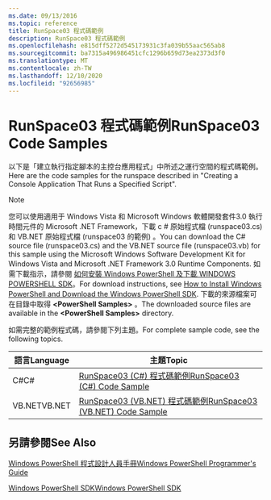 ```yaml
---
ms.date: 09/13/2016
ms.topic: reference
title: RunSpace03 程式碼範例
description: RunSpace03 程式碼範例
ms.openlocfilehash: e815dff5272d545173931c3fa039b55aac565ab8
ms.sourcegitcommit: ba7315a496986451cfc1296b659d73ea2373d3f0
ms.translationtype: MT
ms.contentlocale: zh-TW
ms.lasthandoff: 12/10/2020
ms.locfileid: "92656985"
---
```

# <a name="runspace03-code-samples"></a><span data-ttu-id="652ed-103">RunSpace03 程式碼範例</span><span class="sxs-lookup"><span data-stu-id="652ed-103">RunSpace03 Code Samples</span></span>

<span data-ttu-id="652ed-104">以下是「建立執行指定腳本的主控台應用程式」中所述之運行空間的程式碼範例。</span><span class="sxs-lookup"><span data-stu-id="652ed-104">Here are the code samples for the runspace described in "Creating a Console Application That Runs a Specified Script".</span></span>

> [!NOTE]
> <span data-ttu-id="652ed-105">您可以使用適用于 Windows Vista 和 Microsoft Windows 軟體開發套件3.0 執行時間元件的 Microsoft .NET Framework，下載 c # 原始程式檔 (runspace03.cs) 和 VB.NET 原始程式檔 (runspace03 的範例) 。</span><span class="sxs-lookup"><span data-stu-id="652ed-105">You can download the C# source file (runspace03.cs) and the VB.NET source file (runspace03.vb) for this sample using the Microsoft Windows Software Development Kit for Windows Vista and Microsoft .NET Framework 3.0 Runtime Components.</span></span> <span data-ttu-id="652ed-106">如需下載指示，請參閱 [如何安裝 Windows PowerShell 及下載 WINDOWS POWERSHELL SDK](/powershell/scripting/developer/installing-the-windows-powershell-sdk)。</span><span class="sxs-lookup"><span data-stu-id="652ed-106">For download instructions, see [How to Install Windows PowerShell and Download the Windows PowerShell SDK](/powershell/scripting/developer/installing-the-windows-powershell-sdk).</span></span>
> <span data-ttu-id="652ed-107">下載的來源檔案可在目錄中取得 **\<PowerShell Samples>** 。</span><span class="sxs-lookup"><span data-stu-id="652ed-107">The downloaded source files are available in the **\<PowerShell Samples>** directory.</span></span>

<span data-ttu-id="652ed-108">如需完整的範例程式碼，請參閱下列主題。</span><span class="sxs-lookup"><span data-stu-id="652ed-108">For complete sample code, see the following topics.</span></span>

| <span data-ttu-id="652ed-109">語言</span><span class="sxs-lookup"><span data-stu-id="652ed-109">Language</span></span> |                                 <span data-ttu-id="652ed-110">主題</span><span class="sxs-lookup"><span data-stu-id="652ed-110">Topic</span></span>                                 |
| -------- | --------------------------------------------------------------------- |
| <span data-ttu-id="652ed-111">C#</span><span class="sxs-lookup"><span data-stu-id="652ed-111">C#</span></span>       | [<span data-ttu-id="652ed-112">RunSpace03 (C#) 程式碼範例</span><span class="sxs-lookup"><span data-stu-id="652ed-112">RunSpace03 (C#) Code Sample</span></span>](./runspace03-csharp-code-sample.md)     |
| <span data-ttu-id="652ed-113">VB.NET</span><span class="sxs-lookup"><span data-stu-id="652ed-113">VB.NET</span></span>   | [<span data-ttu-id="652ed-114">RunSpace03 (VB.NET) 程式碼範例</span><span class="sxs-lookup"><span data-stu-id="652ed-114">RunSpace03 (VB.NET) Code Sample</span></span>](./runspace03-vb-net-code-sample.md) |

## <a name="see-also"></a><span data-ttu-id="652ed-115">另請參閱</span><span class="sxs-lookup"><span data-stu-id="652ed-115">See Also</span></span>

[<span data-ttu-id="652ed-116">Windows PowerShell 程式設計人員手冊</span><span class="sxs-lookup"><span data-stu-id="652ed-116">Windows PowerShell Programmer's Guide</span></span>](./windows-powershell-programmer-s-guide.md)

[<span data-ttu-id="652ed-117">Windows PowerShell SDK</span><span class="sxs-lookup"><span data-stu-id="652ed-117">Windows PowerShell SDK</span></span>](../windows-powershell-reference.md)
